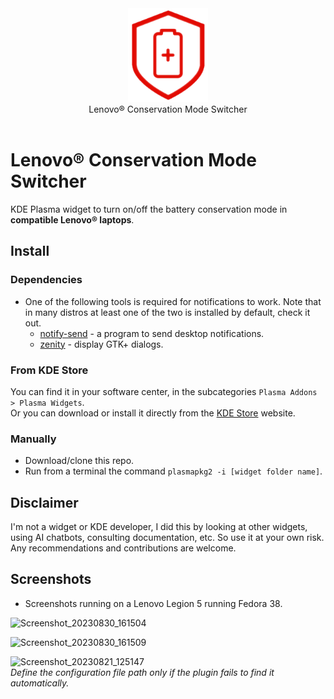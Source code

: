 <div align="center">
<picture>
  <source media="(prefers-color-scheme: dark)" srcset="./logo.png">
  <img alt="Logo" src="./logo.png" height="150px">
</picture>
<br>
Lenovo® Conservation Mode Switcher
</div>
<br>

# Lenovo® Conservation Mode Switcher
KDE Plasma widget to turn on/off the battery conservation mode in **compatible Lenovo® laptops**.

## Install

### Dependencies

- One of the following tools is required for notifications to work. Note that in many distros at least one of the two is installed by default, check it out.
  - [notify-send](https://www.commandlinux.com/man-page/man1/notify-send.1.html) - a program to send desktop notifications.
  - [zenity](https://www.commandlinux.com/man-page/man1/zenity.1.html) - display GTK+ dialogs.

### From KDE Store
You can find it in your software center, in the subcategories `Plasma Addons > Plasma Widgets`.  
Or you can download or install it directly from the [KDE Store](https://store.kde.org/p/2074337/) website.

### Manually
- Download/clone this repo.
- Run from a terminal the command `plasmapkg2 -i [widget folder name]`.

## Disclaimer
I'm not a widget or KDE developer, I did this by looking at other widgets, using AI chatbots, consulting documentation, etc. So use it at your own risk.
Any recommendations and contributions are welcome.

## Screenshots
- Screenshots running on a Lenovo Legion 5 running Fedora 38.

![Screenshot_20230830_161504](https://github.com/enielrodriguez/lenovo-conservation-mode-switcher/assets/31964610/28f8f0ce-3e24-4493-a97a-3cbf500b750b)

![Screenshot_20230830_161509](https://github.com/enielrodriguez/lenovo-conservation-mode-switcher/assets/31964610/debdc737-594f-4d5a-8fac-b74d6a6c6e6a)

![Screenshot_20230821_125147](https://github.com/enielrodriguez/lenovo-conservation-mode-switcher/assets/31964610/72a803c7-1804-4f5d-8c92-35db9014bba0)  
*Define the configuration file path only if the plugin fails to find it automatically.*
